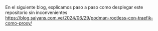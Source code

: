 En el siguiente blog, explicamos  paso a paso como desplegar este repositorio sin inconvenientes
https://blog.saiyans.com.ve/2024/06/29/podman-rootless-con-traefik-como-proxy/
